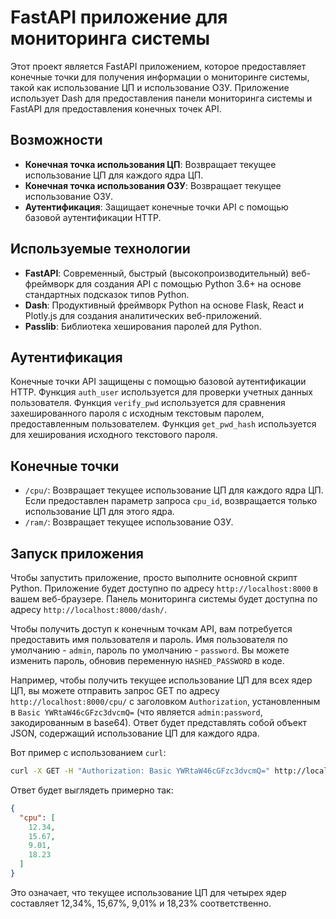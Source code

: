 # FastAPI приложение для мониторинга системы

Этот проект является FastAPI приложением, которое предоставляет конечные точки для получения информации о мониторинге системы, такой как использование ЦП и использование ОЗУ. Приложение использует Dash для предоставления панели мониторинга системы и FastAPI для предоставления конечных точек API.

## Возможности

- **Конечная точка использования ЦП**: Возвращает текущее использование ЦП для каждого ядра ЦП.
- **Конечная точка использования ОЗУ**: Возвращает текущее использование ОЗУ.
- **Аутентификация**: Защищает конечные точки API с помощью базовой аутентификации HTTP.

## Используемые технологии

- **FastAPI**: Современный, быстрый (высокопроизводительный) веб-фреймворк для создания API с помощью Python 3.6+ на основе стандартных подсказок типов Python.
- **Dash**: Продуктивный фреймворк Python на основе Flask, React и Plotly.js для создания аналитических веб-приложений.
- **Passlib**: Библиотека хеширования паролей для Python.

## Аутентификация

Конечные точки API защищены с помощью базовой аутентификации HTTP. Функция `auth_user` используется для проверки учетных данных пользователя. Функция `verify_pwd` используется для сравнения захешированного пароля с исходным текстовым паролем, предоставленным пользователем. Функция `get_pwd_hash` используется для хеширования исходного текстового пароля.

## Конечные точки

- `/cpu/`: Возвращает текущее использование ЦП для каждого ядра ЦП. Если предоставлен параметр запроса `cpu_id`, возвращается только использование ЦП для этого ядра.
- `/ram/`: Возвращает текущее использование ОЗУ.

## Запуск приложения

Чтобы запустить приложение, просто выполните основной скрипт Python. Приложение будет доступно по адресу `http://localhost:8000` в вашем веб-браузере. Панель мониторинга системы будет доступна по адресу `http://localhost:8000/dash/`.

Чтобы получить доступ к конечным точкам API, вам потребуется предоставить имя пользователя и пароль. Имя пользователя по умолчанию - `admin`, пароль по умолчанию - `password`. Вы можете изменить пароль, обновив переменную `HASHED_PASSWORD` в коде.

Например, чтобы получить текущее использование ЦП для всех ядер ЦП, вы можете отправить запрос GET по адресу `http://localhost:8000/cpu/` с заголовком `Authorization`, установленным в `Basic YWRtaW46cGFzc3dvcmQ=` (что является `admin:password`, закодированным в base64). Ответ будет представлять собой объект JSON, содержащий использование ЦП для каждого ядра.

Вот пример с использованием `curl`:
```bash
curl -X GET -H "Authorization: Basic YWRtaW46cGFzc3dvcmQ=" http://localhost:8000/cpu/
```
Ответ будет выглядеть примерно так:
```json
{
  "cpu": [
    12.34,
    15.67,
    9.01,
    18.23
  ]
}
```
Это означает, что текущее использование ЦП для четырех ядер составляет 12,34%, 15,67%, 9,01% и 18,23% соответственно.
